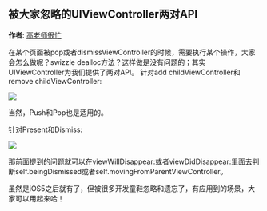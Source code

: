 被大家忽略的UIViewController两对API
----------
**作者**: [高老师很忙](https://weibo.com/517082456)

在某个页面被pop或者dismissViewController的时候，需要执行某个操作，大家会怎么做呢？swizzle dealloc方法？这样做是没有问题的；其实UIViewController为我们提供了两对API。
针对add childViewController和remove childViewController:

![](https://github.com/iOS-Tips/iOS-tech-set/blob/master/images/2018/05/13-1.jpg)

当然，Push和Pop也是适用的。

针对Present和Dismiss:

![](https://github.com/iOS-Tips/iOS-tech-set/blob/master/images/2018/05/13-2.jpg)

那前面提到的问题就可以在viewWillDisappear:或者viewDidDisappear:里面去判断self.beingDismissed或者self.movingFromParentViewController。

虽然是iOS5之后就有了，但被很多开发童鞋忽略和遗忘了，有应用到的场景，大家可以用起来哈！
